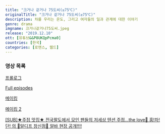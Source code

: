 ```yaml
---
title: "크거나 같거나 75도씨(≥75℃)"
originalTitle: "크거나 같거나 75도씨(≥75℃)"
description: 차를 우리는 온도, 그리고 여자들의 일과 관계에 대한 이야기
genre: drama
imgname: 크거나같거나75도씨.jpeg
release: "2019.12.10"
ott: [유튜브&&P8UKQpPcma0]
countries: [한국]
categories: [로맨스, 웹드]
---
```


### 영상 목록

<a href="https://www.youtube.com/watch?v=orVUVWOXIa4" target="_blank" rel="noopener noreferrer">프롤로그</a>

<a href="https://www.youtube.com/watch?v=" target="_blank" rel="noopener noreferrer">Full episodes</a>

<a href="https://www.youtube.com/watch?v=mnZY5cSEn2I" target="_blank" rel="noopener noreferrer">메이킹</a>

<a href="https://www.youtube.com/watch?v=ABYRvSvT6HI" target="_blank" rel="noopener noreferrer">메이킹 2</a>

<a href="https://www.youtube.com/watch?v=Ma0fyrCQM1Q" target="_blank" rel="noopener noreferrer">[SUB]★주접 맛집★ 전국팔도에서 모인 팬들의 저세상 텐션 주접...the love💖 홍!차!단! 의 🍵알디프 창신점🍵 알바 현장 공개!!!! </a>

</div>
